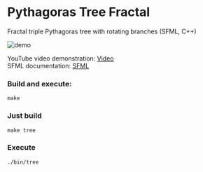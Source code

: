# Pythagoras Tree Fractal

Fractal triple Pythagoras tree with rotating branches (SFML, C++)

![demo](https://github.com/michael-bill/pythagoras-tree/blob/main/demo.gif)

YouTube video demonstration: [Video](https://youtu.be/ibXhwPAd0uo?si=HSYSUZ6zlyiDmnGe)<br/>
SFML documentation: [SFML](https://www.sfml-dev.org)

### Build and execute:
```
make
```

### Just build
```
make tree
```

### Execute
```
./bin/tree
```